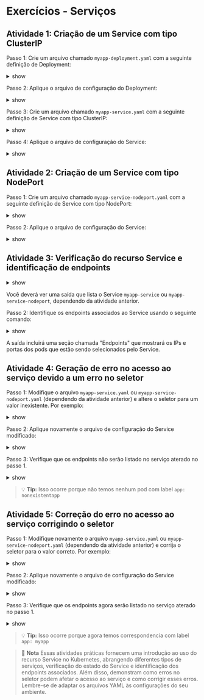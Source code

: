 # Exercícios - Serviços

## Atividade 1: Criação de um Service com tipo ClusterIP

Passo 1: Crie um arquivo chamado `myapp-deployment.yaml` com a seguinte definição de Deployment:

<details><summary>show</summary>
<p>

```yaml
apiVersion: apps/v1
kind: Deployment
metadata:
  name: myapp-deployment
spec:
  replicas: 3
  selector:
    matchLabels:
      app: myapp
  template:
    metadata:
      labels:
        app: myapp
    spec:
      containers:
        - name: myapp
          image: nginx:latest
          ports:
            - containerPort: 80
```

</p>
</details>

Passo 2: Aplique o arquivo de configuração do Deployment:

<details><summary>show</summary>
<p>

```bash
kubectl apply -f myapp-deployment.yaml
```

</p>
</details>

Passo 3: Crie um arquivo chamado `myapp-service.yaml` com a seguinte definição de Service com tipo ClusterIP:

<details><summary>show</summary>
<p>

```yaml
apiVersion: v1
kind: Service
metadata:
  name: myapp-service
spec:
  selector:
    app: myapp
  ports:
    - protocol: TCP
      port: 80
      targetPort: 80
  type: ClusterIP
```

</p>
</details>

Passo 4: Aplique o arquivo de configuração do Service:

<details><summary>show</summary>
<p>

```bash
kubectl apply -f myapp-service.yaml
```

</p>
</details>

## Atividade 2: Criação de um Service com tipo NodePort

Passo 1: Crie um arquivo chamado `myapp-service-nodeport.yaml` com a seguinte definição de Service com tipo NodePort:

<details><summary>show</summary>
<p>

```yaml
apiVersion: v1
kind: Service
metadata:
  name: myapp-service-nodeport
spec:
  selector:
    app: myapp
  ports:
    - protocol: TCP
      port: 80
      targetPort: 80
  type: NodePort
```

</p>
</details>

Passo 2: Aplique o arquivo de configuração do Service:

<details><summary>show</summary>
<p>

```bash
kubectl apply -f myapp-service-nodeport.yaml
```

</p>
</details>

## Atividade 3: Verificação do recurso Service e identificação de endpoints

<details><summary>show</summary>
<p>

Passo 1: Verifique o estado do Service com o seguinte comando:

```bash
kubectl get services
```

</p>
</details>


Você deverá ver uma saída que lista o Service `myapp-service` ou `myapp-service-nodeport`, dependendo da atividade anterior.

Passo 2: Identifique os endpoints associados ao Service usando o seguinte comando:

<details><summary>show</summary>
<p>

```bash
kubectl describe service myapp-service
```

</p>
</details>

A saída incluirá uma seção chamada "Endpoints" que mostrará os IPs e portas dos pods que estão sendo selecionados pelo Service.

## Atividade 4: Geração de erro no acesso ao serviço devido a um erro no seletor

Passo 1: Modifique o arquivo `myapp-service.yaml` ou `myapp-service-nodeport.yaml` (dependendo da atividade anterior) e altere o seletor para um valor inexistente. Por exemplo:

<details><summary>show</summary>
<p>

```yaml
...
selector:
  app: nonexistentapp
...
```

</p>
</details>

Passo 2: Aplique novamente o arquivo de configuração do Service modificado:

<details><summary>show</summary>
<p>

```bash
kubectl apply -f myapp-service.yaml  # ou myapp-service-nodeport.yaml
```

</p>
</details>

Passo 3: Verifique que os endpoints não serão listado no serviço aterado no passo 1.

<details><summary>show</summary>
<p>

```bash
kubectl get endpoints
```

</p>
</details>

> :bulb: **Tip:** Isso ocorre porque não temos nenhum pod com label `app: nonexistentapp`

## Atividade 5: Correção do erro no acesso ao serviço corrigindo o seletor

Passo 1: Modifique novamente o arquivo `myapp-service.yaml` ou `myapp-service-nodeport.yaml` (dependendo da atividade anterior) e corrija o seletor para o valor correto. Por exemplo:

<details><summary>show</summary>
<p>

```yaml
...
selector:
  app: myapp
...
```

</p>
</details>

Passo 2: Aplique novamente o arquivo de configuração do Service modificado:

<details><summary>show</summary>
<p>

```bash
kubectl apply -f myapp-service.yaml  # ou myapp-service-nodeport.yaml
```

</p>
</details>

Passo 3: Verifique que os endpoints agora serão listado no serviço aterado no passo 1.

<details><summary>show</summary>
<p>

```bash
kubectl get endpoints
```

</p>
</details>

> :bulb: **Tip:** Isso ocorre porque agora temos correspondencia com label `app: myapp`

> :memo: **Nota** Essas atividades práticas fornecem uma introdução ao uso do recurso Service no Kubernetes, abrangendo diferentes tipos de serviços, verificação do estado do Service e identificação dos endpoints associados. Além disso, demonstram como erros no seletor podem afetar o acesso ao serviço e como corrigir esses erros. Lembre-se de adaptar os arquivos YAML às configurações do seu ambiente.